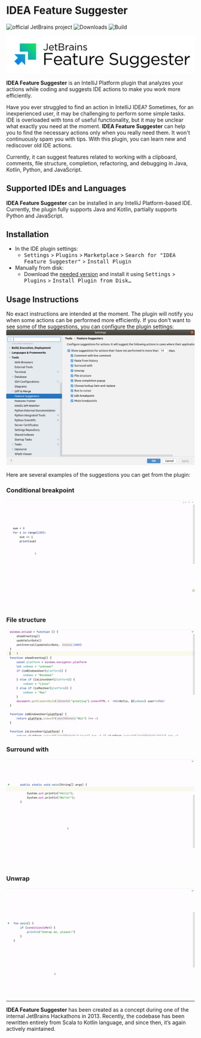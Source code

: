 # IDEA Feature Suggester 

![official JetBrains project](https://jb.gg/badges/official.svg)
![Downloads](https://img.shields.io/jetbrains/plugin/d/7242)
![Build](https://github.com/JetBrains/intellij-feature-suggester/workflows/Build/badge.svg)

![Plugin logo](./.github/readme/JB_logo_FeatureSuggester.svg)

<!-- Plugin description -->
**IDEA Feature Suggester** is an IntelliJ Platform plugin that analyzes your actions while coding and suggests IDE actions to make you work more efficiently.

Have you ever struggled to find an action in IntelliJ IDEA?
Sometimes, for an inexperienced user, it may be challenging to perform some simple tasks.
IDE is overloaded with tons of useful functionality, but it may be unclear what exactly you need at the moment.
**IDEA Feature Suggester** can help you to find the necessary actions only when you really need them.
It won't continuously spam you with tips.
With this plugin, you can learn new and rediscover old IDE actions.

Currently, it can suggest features related to working with a clipboard, comments, file structure, completion, refactoring, and debugging in Java, Kotlin, Python, and JavaScript.
<!-- Plugin description end -->

## Supported IDEs and Languages

**IDEA Feature Suggester** can be installed in any IntelliJ Platform-based IDE.
Currently, the plugin fully supports Java and Kotlin, partially supports Python and JavaScript.

## Installation

* In the IDE plugin settings:
    * <kbd>Settings</kbd> > <kbd>Plugins</kbd> > <kbd>Marketplace</kbd> > <kbd>Search for "IDEA Feature Suggester"</kbd> > <kbd>Install Plugin</kbd>
* Manually from disk:
    * Download the [needed version](https://plugins.jetbrains.com/plugin/7242-idea-feature-suggester/versions) and install it using <kbd>Settings</kbd> > <kbd>Plugins</kbd> > <kbd>Install Plugin from Disk…</kbd>

## Usage Instructions

No exact instructions are intended at the moment.
The plugin will notify you when some actions can be performed more efficiently.
If you don't want to see some of the suggestions, you can configure the plugin settings:
![](./.github/readme/Settings.png)

Here are several examples of the suggestions you can get from the plugin:

### Conditional breakpoint
![](./.github/readme/Conditional_breakpoint_suggestion_example.gif)

### File structure
![](./.github/readme/File_structure_suggestion_example.gif)

### Surround with
![](./.github/readme/Surround_with_suggestion_example.gif)

### Unwrap
![](./.github/readme/Unwrap_suggestion_example.gif)

***

**IDEA Feature Suggester** has been created as a concept during one of the internal JetBrains Hackathons in 2013.
Recently, the codebase has been rewritten entirely from Scala to Kotlin language, and since then, it’s again actively maintained.
